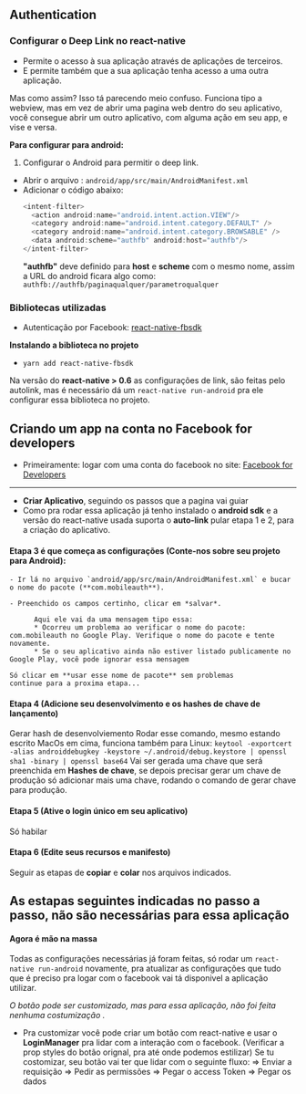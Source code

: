 ## Authentication

### Configurar o Deep Link no react-native

- Permite o acesso à sua aplicação através de aplicações
de terceiros.
- E permite também que a sua aplicação tenha acesso a uma outra aplicação. 

Mas como assim? Isso tá parecendo meio confuso.
Funciona tipo a webview, mas em vez de abrir uma pagina web dentro do seu aplicativo, você consegue abrir um outro aplicativo, com alguma ação em seu app,
e vise e versa.

**Para configurar para android:**
1) Configurar o Android para permitir o deep link.
  - Abrir o arquivo : `android/app/src/main/AndroidManifest.xml`
  - Adicionar o código abaixo: 
    ```java
    <intent-filter>
      <action android:name="android.intent.action.VIEW"/>
      <category android:name="android.intent.category.DEFAULT" />
      <category android:name="android.intent.category.BROWSABLE" />
      <data android:scheme="authfb" android:host="authfb"/>
    </intent-filter>
    ```
    **"authfb"** deve definido para **host** e **scheme** com o mesmo nome, assim a URL do android ficara algo como: 
    `authfb://authfb/paginaqualquer/parametroqualquer`


### **Bibliotecas utilizadas**

  - Autenticação por Facebook: [react-native-fbsdk](https://github.com/facebook/react-native-fbsdk)
  
**Instalando a biblioteca no projeto**

- `yarn add react-native-fbsdk`

Na versão do **react-native > 0.6** as configurações de link, são feitas pelo autolink, mas é necessário dá um 
`react-native run-android` pra ele configurar essa biblioteca no projeto.

## Criando um app na conta no Facebook for developers
- Primeiramente: logar com uma conta do facebook no site:
[Facebook for Developers](https://developers.facebook.com) 
----
- **Criar Aplicativo**, seguindo os passos que a pagina vai guiar
- Como pra rodar essa aplicação já tenho instalado o **android sdk** e a versão do react-native usada suporta o **auto-link** pular etapa 1 e 2, para a criação do aplicativo.

#### Etapa 3 é que começa as configurações (Conte-nos sobre seu projeto para Android):
    - Ir lá no arquivo `android/app/src/main/AndroidManifest.xml` e bucar o nome do pacote (**com.mobileauth**).
        
    - Preenchido os campos certinho, clicar em *salvar*.

          Aqui ele vai da uma mensagem tipo essa:
          * Ocorreu um problema ao verificar o nome do pacote: com.mobileauth no Google Play. Verifique o nome do pacote e tente novamente.
          * Se o seu aplicativo ainda não estiver listado publicamente no Google Play, você pode ignorar essa mensagem

    Só clicar em **usar esse nome de pacote** sem problemas
    continue para a proxima etapa...

#### Etapa 4 (Adicione seu desenvolvimento e os hashes de chave de lançamento)
Gerar hash de desenvolviemento
Rodar esse comando, mesmo estando escrito MacOs em cima, funciona também para Linux:
`keytool -exportcert -alias androiddebugkey -keystore ~/.android/debug.keystore | openssl sha1 -binary | openssl base64`
Vai ser gerada uma chave que será preenchida em **Hashes de chave**, se depois precisar gerar um chave de produção só adicionar mais uma chave, rodando o comando de gerar chave para produção.

#### Etapa 5 (Ative o login único em seu aplicativo)
Só habilar 

#### Etapa 6 (Edite seus recursos e manifesto)
Seguir as etapas de **copiar** e **colar** nos arquivos indicados.

**As estapas seguintes indicadas no passo a passo, não são necessárias para essa 
aplicação**
----
#### Agora é mão na massa

Todas as configurações necessárias já foram feitas, só rodar um `react-native run-android` novamente, pra atualizar as configurações que tudo que é preciso pra logar com o facebook vai tá disponivel a aplicação utilizar.

*O botão pode ser customizado, mas para essa aplicação, não foi feita nenhuma costumização .* 
- Pra customizar você pode criar um botão com react-native e usar o **LoginManager** pra lidar com a interação com o facebook. (Verificar a prop styles do botão orignal, pra até onde podemos estilizar)
Se tu costomizar, seu botão vai ter que lidar com o seguinte fluxo: 
=> Enviar a requisição 
=> Pedir as permissões
=> Pegar o access Token
=> Pegar os dados
